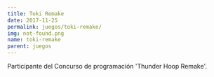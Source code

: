 ```yaml
---
title: Toki Remake
date: 2017-11-25
permalink: juegos/toki-remake/
img: not-found.png
name: toki-remake
parent: juegos
---
```


Participante del Concurso de programación 'Thunder Hoop Remake'.
